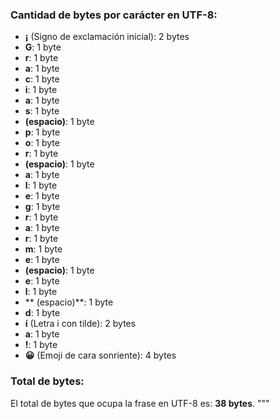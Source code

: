 
### Cantidad de bytes por carácter en UTF-8:

- **¡** (Signo de exclamación inicial): 2 bytes
- **G**: 1 byte
- **r**: 1 byte
- **a**: 1 byte
- **c**: 1 byte
- **i**: 1 byte
- **a**: 1 byte
- **s**: 1 byte
- **(espacio)**: 1 byte
- **p**: 1 byte
- **o**: 1 byte
- **r**: 1 byte
- **(espacio)**: 1 byte
- **a**: 1 byte
- **l**: 1 byte
- **e**: 1 byte
- **g**: 1 byte
- **r**: 1 byte
- **a**: 1 byte
- **r**: 1 byte
- **m**: 1 byte
- **e**: 1 byte
- **(espacio)**: 1 byte
- **e**: 1 byte
- **l**: 1 byte
- ** (espacio)**: 1 byte
- **d**: 1 byte
- **í** (Letra i con tilde): 2 bytes
- **a**: 1 byte
- **!**: 1 byte
- **😀** (Emoji de cara sonriente): 4 bytes

### Total de bytes:

El total de bytes que ocupa la frase en UTF-8 es: **38 bytes**.
"""
